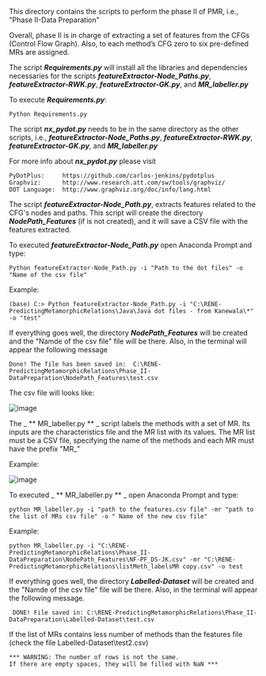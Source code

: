 This directory contains the scripts to perform the phase II of PMR, i.e., "Phase II-Data Preparation" 

Overall, phase II is in charge of extracting a set of features from the CFGs (Control Flow Graph). Also, to each method’s CFG zero to six pre-defined MRs are assigned.

The script _**Requirements.py**_ will install all the libraries and dependencies necessaries for the scripts _**featureExtractor-Node_Paths.py**_, _**featureExtractor-RWK.py**_, _**featureExtractor-GK.py**_, and _**MR_labeller.py**_

To execute _**Requirements.py**_:
	
	Python Requirements.py

The script **_nx_pydot.py_** needs to be in the same directory as the other scripts, i.e., _**featureExtractor-Node_Paths.py**_, _**featureExtractor-RWK.py**_, _**featureExtractor-GK.py**_, and _**MR_labeller.py**_

For more info about **_nx_pydot.py_** please visit

	PyDotPlus:     https://github.com/carlos-jenkins/pydotplus
	Graphviz:      http://www.research.att.com/sw/tools/graphviz/
	DOT Language:  http://www.graphviz.org/doc/info/lang.html


The script _**featureExtractor-Node_Path.py**_, extracts features related to the CFG's nodes and paths. This script will create the directory _**NodePath_Features**_ (if is not created), and it will save a CSV file with the features extracted.   

To executed _**featureExtractor-Node_Path.py**_ open Anaconda Prompt and type:

	Python featureExtractor-Node_Path.py -i "Path to the dot files" -o "Name of the csv file"

Example:

	(base) C:> Python featureExtractor-Node_Path.py -i "C:\RENE-PredictingMetamorphicRelations\Java\Java dot files - from Kanewala\*" -o "test"

If everything goes well, the directory _**NodePath_Features**_ will be created and the "Namde of the csv file" file will be there. Also, in the terminal will appear the following message

 	Done! The file has been saved in:  C:\RENE-PredictingMetamorphicRelations\Phase_II-DataPreparation\NodePath_Features\test.csv 

The csv file will looks like:

![image](https://user-images.githubusercontent.com/42596938/137895252-1a87eeac-555e-4180-8a8a-7ee749e36626.png)

The _ ** MR_labeller.py ** _ script labels the methods with a set of MR. Its inputs are the characteristics file and the MR list with its values.
The MR list must be a CSV file, specifying the name of the methods and each MR must have the prefix "MR_"

Example:

![image](https://user-images.githubusercontent.com/42596938/137913149-5775901c-0184-496e-857d-51e0b8c3bec4.png)

To executed _ ** MR_labeller.py ** _ open Anaconda Prompt and type:

	python MR_labeller.py -i "path to the features.csv file" -mr "path to the list of MRs csv file" -o " Name of the new csv file"
	

Example:

	python MR_labeller.py -i "C:\RENE-PredictingMetamorphicRelations\Phase_II-DataPreparation\NodePath_Features\NF-PF_DS-JK.csv" -mr "C:\RENE-PredictingMetamorphicRelations\listMeth_labelsMR copy.csv" -o test

If everything goes well, the directory _**Labelled-Dataset**_ will be created and the "Namde of the csv file" file will be there. Also, in the terminal will appear the following message.

	 DONE! File saved in: C:\RENE-PredictingMetamorphicRelations\Phase_II-DataPreparation\Labelled-Dataset\test.csv 

If the list of MRs contains less number of methods than the features file (check the file Labelled-Dataset\test2.csv)

	*** WARNING: The number of rows is not the same. 
	If there are empty spaces, they will be filled with NaN *** 

 
